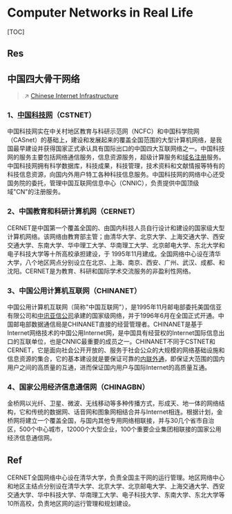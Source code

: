 # Computer Networks in Real Life

[TOC]



## Res



## 中国四大骨干网络
> ↗ [Chinese Internet Infrastructure](../0x00%20Computer%20Network%20Introduction/Internet%20(TCP&IP%20Protocol%20Suites)/Chinese%20Internet%20Infrastructure.md)

### 1、[中国科技网](https://www.zhihu.com/search?q=%E4%B8%AD%E5%9B%BD%E7%A7%91%E6%8A%80%E7%BD%91&search_source=Entity&hybrid_search_source=Entity&hybrid_search_extra=%7B%22sourceType%22%3A%22answer%22%2C%22sourceId%22%3A93743561%7D)（CSTNET）
中国科技网实在中关村地区教育与科研示范网（NCFC）和中国科学院网（CASnet）的基础上，建设和发展起来的覆盖全国范围的大型计算机网络，是我国最早建设并获得国家正式承认具有国际出口的中国四大互联网络之一。中国科技网的服务主要包括网络通信服务，信息资源服务，超级计算服务和[域名注册](https://www.zhihu.com/search?q=%E5%9F%9F%E5%90%8D%E6%B3%A8%E5%86%8C&search_source=Entity&hybrid_search_source=Entity&hybrid_search_extra=%7B%22sourceType%22%3A%22answer%22%2C%22sourceId%22%3A93743561%7D)服务。中国科技网拥有科学数据库，科技成果，科技管理，技术资料和文献情报等特有的科技信息资源，向国内外用户特工各种科技信息服务。中国科技网的网络中心还受国务院的委托，管理中国互联网信息中心（CNNIC），负责提供中国顶级域"CN"的注册服务。


### 2、中国教育和科研计算机网（CERNET）
CERNET是中国第一个覆盖全国的、由国内科技人员自行设计和建设的国家级大型计算机网络。该网络由教育部主管；由清华大学、北京大学、上海交通大学、西安交通大学、东南大学、华中理工大学、华南理工大学、北京邮电大学、东北大学和电子科技大学等十所高校承担建设，于 1995年11月建成。全国网络中心设在清华大学，八个地区网点分别设立在北京、上海、南京、西安、广州、武汉、成都、和沈阳。CERNET是为教育、科研和国际学术交流服务的非盈利性网络。


### 3、中国公用计算机互联网（CHINANET）
中国公用计算机互联网（简称"中国互联网"），是1995年11月邮电部委托美国信亚有限公司和[中讯亚信公司](https://www.zhihu.com/search?q=%E4%B8%AD%E8%AE%AF%E4%BA%9A%E4%BF%A1%E5%85%AC%E5%8F%B8&search_source=Entity&hybrid_search_source=Entity&hybrid_search_extra=%7B%22sourceType%22%3A%22answer%22%2C%22sourceId%22%3A93743561%7D)承建的国家级网络，并于1996年6月在全国正式开通。中国邮电部数据通信局是CHINANET直接的经营管理者。CHINANET是基于Internet网络技术的中国公用Internet网，是中国具有经营权的Internet国际信息出口的互联单位，也是CNNIC最重要的成员之一。CHINANET不同于CSTNET和CERNET，它是面向社会公开开放的、服务于社会公众的大规模的网络基础设施和信息资源的集合，它的基本建设就是要保证可靠的[内联外通](https://www.zhihu.com/search?q=%E5%86%85%E8%81%94%E5%A4%96%E9%80%9A&search_source=Entity&hybrid_search_source=Entity&hybrid_search_extra=%7B%22sourceType%22%3A%22answer%22%2C%22sourceId%22%3A93743561%7D)，即保证大范围的国内用户之间的高质量的互通，进而保证国内用户与国际Internet的高质量互通。


### 4、国家公用经济信息通信网（CHINAGBN）
金桥网以光纤、卫星、微波、无线移动等多种传播方式，形成天、地一体的网络结构，它和传统的数据网、话音网和图象网相结合并与Internet相连。根据计划，金桥网将建立一个覆盖全国，与国内其他专用网络相联接，并与30几个省市自治区，500个中心城市，12000个大型企业，100个重要企业集团相联接的国家公用经济信息通信网。



## Ref
[👍 四大骨干网和三大运营商有没有关系，什么关系？ - 技术小事的回答 - 知乎 ]: https://www.zhihu.com/question/40826300/answer/93743561

[中国教育和科研计算机网（CERNET）是个什么玩意儿？ - 高坂琉璃的文章 - 知乎]: https://zhuanlan.zhihu.com/p/26173143
CERNET全国网络中心设在清华大学，负责全国主干网的运行管理。地区网络中心和地区主结点分别设在清华大学、北京大学、北京邮电大学、上海交通大学、西安交通大学、华中科技大学、华南理工大学、电子科技大学、东南大学、东北大学等10所高校，负责地区网的运行管理和规划建设。

[中国教育和科研计算机网（CERNET）| Wikipedia]: https://zh.wikipedia.org/wiki/中国教育和科研计算机网

